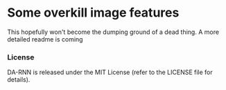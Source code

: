 # Some overkill image features

This hopefully won't become the dumping ground of a dead thing. A more detailed readme is coming

### License

DA-RNN is released under the MIT License (refer to the LICENSE file for details).
